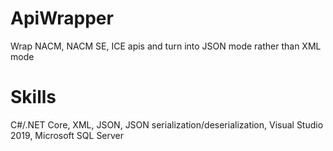 # ApiWrapper
Wrap NACM, NACM SE, ICE apis and turn into JSON mode rather than XML mode

# Skills
C#/.NET Core, XML, JSON, JSON serialization/deserialization, Visual Studio 2019, Microsoft SQL Server
